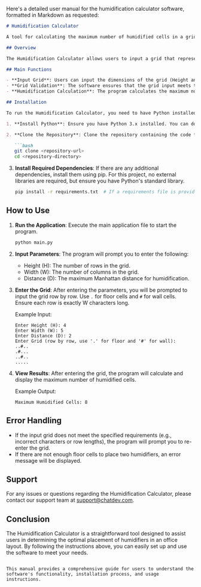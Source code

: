 Here's a detailed user manual for the humidification calculator software, formatted in Markdown as requested:

```markdown
# Humidification Calculator

A tool for calculating the maximum number of humidified cells in a grid representation of an office space.

## Overview

The Humidification Calculator allows users to input a grid that represents an office layout, where floor cells are marked with `.` and walls are marked with `#`. The software calculates the maximum number of floor cells that can be humidified by placing two humidifiers within a specified Manhattan distance.

## Main Functions

- **Input Grid**: Users can input the dimensions of the grid (Height and Width) and the distance (D) for humidification.
- **Grid Validation**: The software ensures that the grid input meets the specified requirements (only `.` and `#` characters).
- **Humidification Calculation**: The program calculates the maximum number of humidified cells based on the positions of two distinct humidifiers.

## Installation

To run the Humidification Calculator, you need to have Python installed on your machine. Follow these steps to set up the environment:

1. **Install Python**: Ensure you have Python 3.x installed. You can download it from [python.org](https://www.python.org/downloads/).

2. **Clone the Repository**: Clone the repository containing the code files.

   ```bash
   git clone <repository-url>
   cd <repository-directory>
   ```

3. **Install Required Dependencies**: If there are any additional dependencies, install them using pip. For this project, no external libraries are required, but ensure you have Python's standard library.

   ```bash
   pip install -r requirements.txt  # If a requirements file is provided
   ```

## How to Use

1. **Run the Application**: Execute the main application file to start the program.

   ```bash
   python main.py
   ```

2. **Input Parameters**: The program will prompt you to enter the following:
   - Height (H): The number of rows in the grid.
   - Width (W): The number of columns in the grid.
   - Distance (D): The maximum Manhattan distance for humidification.

3. **Enter the Grid**: After entering the parameters, you will be prompted to input the grid row by row. Use `.` for floor cells and `#` for wall cells. Ensure each row is exactly W characters long.

   Example Input:
   ```
   Enter Height (H): 4
   Enter Width (W): 5
   Enter Distance (D): 2
   Enter Grid (row by row, use '.' for floor and '#' for wall):
   ..#..
   .#...
   ..#..
   .....
   ```

4. **View Results**: After entering the grid, the program will calculate and display the maximum number of humidified cells.

   Example Output:
   ```
   Maximum Humidified Cells: 8
   ```

## Error Handling

- If the input grid does not meet the specified requirements (e.g., incorrect characters or row lengths), the program will prompt you to re-enter the grid.
- If there are not enough floor cells to place two humidifiers, an error message will be displayed.

## Support

For any issues or questions regarding the Humidification Calculator, please contact our support team at [support@chatdev.com](mailto:support@chatdev.com).

## Conclusion

The Humidification Calculator is a straightforward tool designed to assist users in determining the optimal placement of humidifiers in an office layout. By following the instructions above, you can easily set up and use the software to meet your needs.
```

This manual provides a comprehensive guide for users to understand the software's functionality, installation process, and usage instructions.